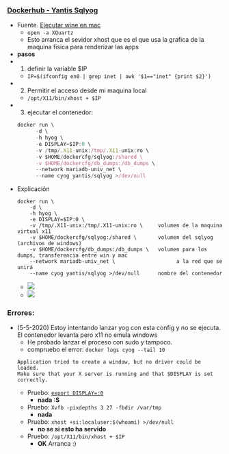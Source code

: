 ### [Dockerhub - Yantis Sqlyog](https://hub.docker.com/r/yantis/sqlyog/)
- Fuente. [Ejecutar wine en mac](https://sourabhbajaj.com/blog/2017/02/07/gui-applications-docker-mac/)
  - `open -a XQuartz`
  - Esto arranca el sevidor xhost que es el que usa la grafica de la maquina fisica para renderizar las apps
- **pasos**
- 1. definir la variable $IP
  - `IP=$(ifconfig en0 | grep inet | awk '$1=="inet" {print $2}')`
- 2. Permitir el acceso desde mi maquina local
  - `/opt/X11/bin/xhost + $IP`
- 3. ejecutar el contenedor:
  ```js
  docker run \
        -d \
        -h hyog \
        -e DISPLAY=$IP:0 \
        -v /tmp/.X11-unix:/tmp/.X11-unix:ro \
        -v $HOME/dockercfg/sqlyog:/shared \
        -v $HOME/dockercfg/db_dumps:/db_dumps \
        --network mariadb-univ_net \
        --name cyog yantis/sqlyog >/dev/null
  ```
- Explicación
  ```
  docker run \
      -d \
      -h hyog \
      -e DISPLAY=$IP:0 \
      -v /tmp/.X11-unix:/tmp/.X11-unix:ro \     volumen de la maquina virtual x11
      -v $HOME/dockercfg/sqlyog:/shared \       volumen del sqlyog (archivos de windows)
      -v $HOME/dockercfg/db_dumps:/db_dumps \   volumen para los dumps, transferencia entre win y mac
      --network mariadb-univ_net \                    a la red que se unirá
      --name cyog yantis/sqlyog >/dev/null      nombre del contenedor
  ```
  - ![](https://trello-attachments.s3.amazonaws.com/5e0520ef68ff3a22a9ce167b/1022x85/f5f3e1f611a1a538e86dc254951080b3/image.png)
  - ![](https://trello-attachments.s3.amazonaws.com/5e0520ef68ff3a22a9ce167b/1178x473/3fef1b05c6ceccbd52ea4324435e315a/image.png)

### Errores:
- (5-5-2020) Estoy intentando lanzar yog con esta config y no se ejecuta. El contenedor levanta pero x11 no emula windows
  - He probado lanzar el proceso con sudo y tampoco.
  - compruebo el error: `docker logs cyog --tail 10`
  ```
  Application tried to create a window, but no driver could be loaded.
  Make sure that your X server is running and that $DISPLAY is set correctly.
  ```
  - Pruebo: [`export DISPLAY=:0`](https://stackoverflow.com/questions/52553112/make-sure-that-your-x-server-is-running-and-that-display-is-set-correctly)
    - **nada :S**
  - Pruebo: `Xvfb -pixdepths 3 27 -fbdir /var/tmp`
    - **nada**
  - Pruebo: `xhost +si:localuser:$(whoami) >/dev/null`
    - **no se si esto ha servido**
  - Pruebo: `/opt/X11/bin/xhost + $IP`
    - **OK** Arranca :)
  
